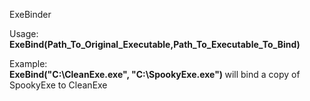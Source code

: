 ExeBinder <br />

Usage:<br />
<b>ExeBind(Path_To_Original_Executable,Path_To_Executable_To_Bind)</b>
<br />

Example:<br />
<b>ExeBind("C:\CleanExe.exe", "C:\SpookyExe.exe") </b> will bind a copy of SpookyExe to CleanExe


<br />
